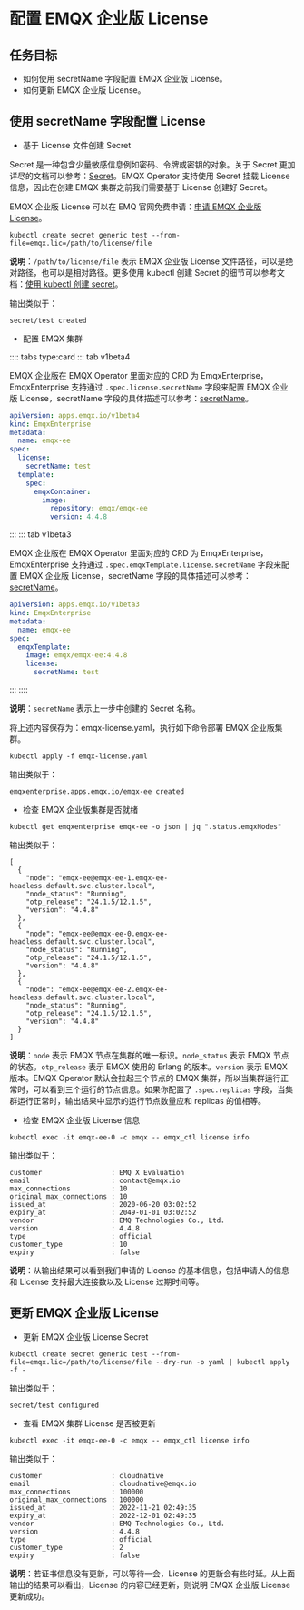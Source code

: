 # 配置 EMQX 企业版 License

## 任务目标
 
- 如何使用 secretName 字段配置 EMQX 企业版 License。
- 如何更新 EMQX 企业版 License。

## 使用 secretName 字段配置 License

- 基于 License 文件创建 Secret

Secret 是一种包含少量敏感信息例如密码、令牌或密钥的对象。关于 Secret 更加详尽的文档可以参考：[Secret](https://kubernetes.io/zh-cn/docs/concepts/configuration/secret/)。EMQX Operator 支持使用 Secret 挂载 License 信息，因此在创建 EMQX 集群之前我们需要基于 License 创建好 Secret。

EMQX 企业版 License 可以在 EMQ 官网免费申请：[申请 EMQX 企业版 License](https://www.emqx.com/zh/apply-licenses/emqx)。

```
kubectl create secret generic test --from-file=emqx.lic=/path/to/license/file
```

**说明**：`/path/to/license/file` 表示 EMQX 企业版 License 文件路径，可以是绝对路径，也可以是相对路径。更多使用 kubectl 创建 Secret 的细节可以参考文档：[使用 kubectl 创建 secret](https://kubernetes.io/zh-cn/docs/tasks/configmap-secret/managing-secret-using-kubectl/)。

输出类似于：

```
secret/test created
```

- 配置 EMQX 集群

:::: tabs type:card
::: tab v1beta4

EMQX 企业版在 EMQX Operator 里面对应的 CRD 为 EmqxEnterprise，EmqxEnterprise 支持通过 `.spec.license.secretName` 字段来配置 EMQX 企业版 License，secretName 字段的具体描述可以参考：[secretName](https://github.com/emqx/emqx-operator/blob/main-2.1/docs/en_US/reference/v1beta4-reference.md#emqxlicense)。

```yaml
apiVersion: apps.emqx.io/v1beta4
kind: EmqxEnterprise
metadata:
  name: emqx-ee
spec:
  license:
    secretName: test
  template:
    spec:
      emqxContainer:
        image:
          repository: emqx/emqx-ee
          version: 4.4.8
```

:::
::: tab v1beta3

EMQX 企业版在 EMQX Operator 里面对应的 CRD 为 EmqxEnterprise，EmqxEnterprise 支持通过 `.spec.emqxTemplate.license.secretName` 字段来配置 EMQX 企业版 License，secretName 字段的具体描述可以参考：[secretName](https://github.com/emqx/emqx-operator/blob/2.0.2/docs/en_US/reference/v1beta3-reference.md#license)。

```yaml
apiVersion: apps.emqx.io/v1beta3
kind: EmqxEnterprise
metadata:
  name: emqx-ee
spec:
  emqxTemplate:
    image: emqx/emqx-ee:4.4.8
    license:
      secretName: test
```

:::
::::

**说明**：`secretName` 表示上一步中创建的 Secret 名称。

将上述内容保存为：emqx-license.yaml，执行如下命令部署 EMQX 企业版集群。

```
kubectl apply -f emqx-license.yaml
```

输出类似于：

```
emqxenterprise.apps.emqx.io/emqx-ee created
```

- 检查 EMQX 企业版集群是否就绪

```
kubectl get emqxenterprise emqx-ee -o json | jq ".status.emqxNodes"
```

输出类似于：

```
[
  {
    "node": "emqx-ee@emqx-ee-1.emqx-ee-headless.default.svc.cluster.local",
    "node_status": "Running",
    "otp_release": "24.1.5/12.1.5",
    "version": "4.4.8"
  },
  {
    "node": "emqx-ee@emqx-ee-0.emqx-ee-headless.default.svc.cluster.local",
    "node_status": "Running",
    "otp_release": "24.1.5/12.1.5",
    "version": "4.4.8"
  },
  {
    "node": "emqx-ee@emqx-ee-2.emqx-ee-headless.default.svc.cluster.local",
    "node_status": "Running",
    "otp_release": "24.1.5/12.1.5",
    "version": "4.4.8"
  }
]
```

**说明**：`node` 表示 EMQX 节点在集群的唯一标识。`node_status` 表示 EMQX 节点的状态。`otp_release` 表示 EMQX 使用的 Erlang 的版本。`version` 表示 EMQX 版本。EMQX Operator 默认会拉起三个节点的 EMQX 集群，所以当集群运行正常时，可以看到三个运行的节点信息。如果你配置了 `.spec.replicas` 字段，当集群运行正常时，输出结果中显示的运行节点数量应和 replicas 的值相等。

- 检查 EMQX 企业版 License 信息 

```
kubectl exec -it emqx-ee-0 -c emqx -- emqx_ctl license info 
```

输出类似于：

```
customer                 : EMQ X Evaluation
email                    : contact@emqx.io
max_connections          : 10
original_max_connections : 10
issued_at                : 2020-06-20 03:02:52
expiry_at                : 2049-01-01 03:02:52
vendor                   : EMQ Technologies Co., Ltd.
version                  : 4.4.8
type                     : official
customer_type            : 10
expiry                   : false
```

**说明**：从输出结果可以看到我们申请的 License 的基本信息，包括申请人的信息和 License 支持最大连接数以及 License 过期时间等。

## 更新 EMQX 企业版 License  

- 更新 EMQX 企业版 License Secret

```
kubectl create secret generic test --from-file=emqx.lic=/path/to/license/file --dry-run -o yaml | kubectl apply -f -
```

输出类似于：

```
secret/test configured
```

- 查看 EMQX 集群 License 是否被更新

```
kubectl exec -it emqx-ee-0 -c emqx -- emqx_ctl license info 
```

输出类似于：

```
customer                 : cloudnative
email                    : cloudnative@emqx.io
max_connections          : 100000
original_max_connections : 100000
issued_at                : 2022-11-21 02:49:35
expiry_at                : 2022-12-01 02:49:35
vendor                   : EMQ Technologies Co., Ltd.
version                  : 4.4.8
type                     : official
customer_type            : 2
expiry                   : false
```

**说明**：若证书信息没有更新，可以等待一会，License 的更新会有些时延。从上面输出的结果可以看出，License 的内容已经更新，则说明 EMQX 企业版 License 更新成功。 